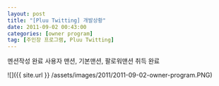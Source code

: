 ```yaml
---
layout: post
title: "[Pluu Twitting] 개발상황"
date: 2011-09-02 00:43:00
categories: [owner program]
tag: [주인장 프로그램, Pluu Twitting]
---
```


멘션작성 완료
사용자 맨션, 기본맨션, 팔로워맨션 취득 완료

![]({{ site.url }} /assets/images/2011/2011-09-02-owner-program.PNG)